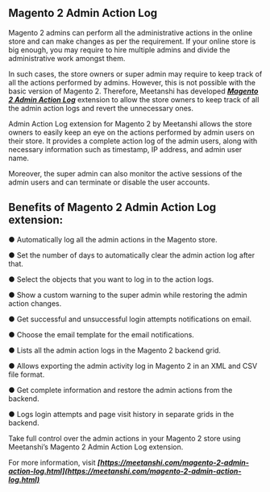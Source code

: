 ## Magento 2 Admin Action Log

Magento 2 admins can perform all the administrative actions in the online store and can make changes as per the requirement. If your online store is big enough, you may require to hire multiple admins and divide the administrative work amongst them.

In such cases, the store owners or super admin may require to keep track of all the actions performed by admins. However, this is not possible with the basic version of Magento 2. Therefore, Meetanshi has developed ***[Magento 2 Admin Action Log](https://meetanshi.com/magento-2-admin-action-log.html)*** extension to allow the store owners to keep track of all the admin action logs and revert the unnecessary ones.

Admin Action Log extension for Magento 2 by Meetanshi allows the store owners to easily keep an eye on the actions performed by admin users on their store. It provides a complete action log of the admin users, along with necessary information such as timestamp, IP address, and admin user name.

Moreover, the super admin can also monitor the active sessions of the admin users and can terminate or disable the user accounts.

## Benefits of Magento 2 Admin Action Log extension:

● Automatically log all the admin actions in the Magento store.

● Set the number of days to automatically clear the admin action log after that.

● Select the objects that you want to log in to the action logs.

● Show a custom warning to the super admin while restoring the admin action changes.

● Get successful and unsuccessful login attempts notifications on email.

● Choose the email template for the email notifications.

● Lists all the admin action logs in the Magento 2 backend grid.

● Allows exporting the admin activity log in Magento 2 in an XML and CSV file format.

● Get complete information and restore the admin actions from the backend.

● Logs login attempts and page visit history in separate grids in the backend.

Take full control over the admin actions in your Magento 2 store using Meetanshi’s Magento 2 Admin Action Log extension.

For more information, visit ***[https://meetanshi.com/magento-2-admin-action-log.html](https://meetanshi.com/magento-2-admin-action-log.html)***

